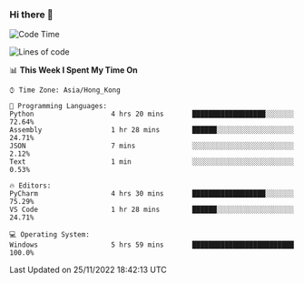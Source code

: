 ### Hi there 👋

<!--
**RoiexLee/RoiexLee** is a ✨ _special_ ✨ repository because its `README.md` (this file) appears on your GitHub profile.

Here are some ideas to get you started:

- 🔭 I’m currently working on ...
- 🌱 I’m currently learning ...
- 👯 I’m looking to collaborate on ...
- 🤔 I’m looking for help with ...
- 💬 Ask me about ...
- 📫 How to reach me: ...
- 😄 Pronouns: ...
- ⚡ Fun fact: ...
-->

<!--START_SECTION:waka-->
![Code Time](http://img.shields.io/badge/Code%20Time-113%20hrs%2014%20mins-blue)

![Lines of code](https://img.shields.io/badge/From%20Hello%20World%20I%27ve%20Written-3%20Thousand%20lines%20of%20code-blue)

📊 **This Week I Spent My Time On** 

```text
⌚︎ Time Zone: Asia/Hong_Kong

💬 Programming Languages: 
Python                   4 hrs 20 mins       ██████████████████░░░░░░░   72.64% 
Assembly                 1 hr 28 mins        ██████░░░░░░░░░░░░░░░░░░░   24.71% 
JSON                     7 mins              ░░░░░░░░░░░░░░░░░░░░░░░░░   2.12% 
Text                     1 min               ░░░░░░░░░░░░░░░░░░░░░░░░░   0.53%

🔥 Editors: 
PyCharm                  4 hrs 30 mins       ██████████████████░░░░░░░   75.29% 
VS Code                  1 hr 28 mins        ██████░░░░░░░░░░░░░░░░░░░   24.71%

💻 Operating System: 
Windows                  5 hrs 59 mins       █████████████████████████   100.0%

```


 Last Updated on 25/11/2022 18:42:13 UTC
<!--END_SECTION:waka-->
